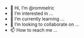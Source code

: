 - 👋 Hi, I’m @rommelric
- 👀 I’m interested in ...
- 🌱 I’m currently learning ...
- 💞️ I’m looking to collaborate on ...
- 📫 How to reach me ...

<!---
rommelric/rommelric is a ✨ special ✨ repository because its `README.md` (this file) appears on your GitHub profile.
You can click the Preview link to take a look at your changes.
--->
